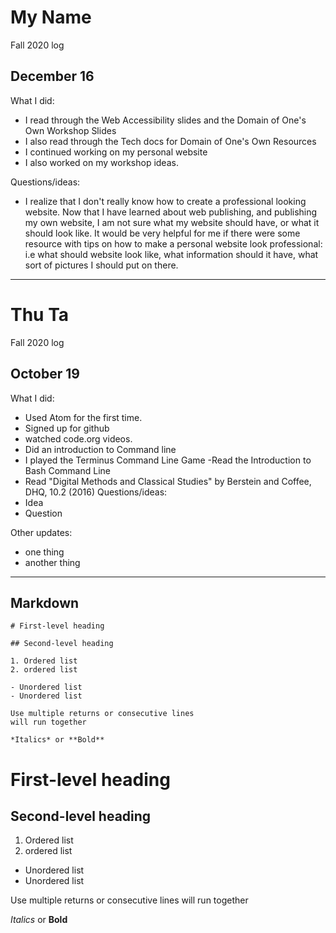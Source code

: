 
# My Name
Fall 2020 log

## December 16

What I did:
- I read through the Web Accessibility slides and the Domain of One's Own Workshop Slides
- I also read through the Tech docs for Domain of One's Own Resources
- I continued working on my personal website
- I also worked on my workshop ideas.

Questions/ideas:
- I realize that I don't really know how to create a professional looking website. Now that I have learned about web publishing, and publishing my own website, I am not sure what my website should have, or what it should look like. It would be very helpful for me if there were some resource with tips on how to make a personal website look professional: i.e what should website look like, what information should it have, what sort of pictures I should put on there.


---

# Thu Ta
Fall 2020 log

## October 19

What I did:
- Used Atom for the first time.
- Signed up for github
- watched code.org videos.
- Did an introduction to Command line
- I played the Terminus Command Line Game
-Read the Introduction to Bash Command Line
- Read "Digital Methods and Classical Studies" by Berstein and Coffee, DHQ, 10.2 (2016)
Questions/ideas:
- Idea
- Question

Other updates:
- one thing
- another thing

---

## Markdown

```
# First-level heading

## Second-level heading

1. Ordered list
2. ordered list

- Unordered list
- Unordered list

Use multiple returns or consecutive lines
will run together

*Italics* or **Bold**

```

# First-level heading

## Second-level heading

1. Ordered list
2. ordered list

- Unordered list
- Unordered list

Use multiple returns or consecutive lines
will run together

*Italics* or **Bold**

